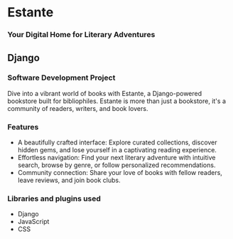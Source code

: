 # Estante
### Your Digital Home for Literary Adventures
## Django

### Software Development Project

Dive into a vibrant world of books with Estante, a Django-powered bookstore built for bibliophiles.
Estante is more than just a bookstore, it's a community of readers, writers, and book lovers.

### Features

- A beautifully crafted interface: Explore curated collections, discover hidden gems, and lose yourself in a captivating reading experience.
- Effortless navigation: Find your next literary adventure with intuitive search, browse by genre, or follow personalized recommendations.
- Community connection: Share your love of books with fellow readers, leave reviews, and join book clubs.

### Libraries and plugins used

- Django
- JavaScript
- CSS
